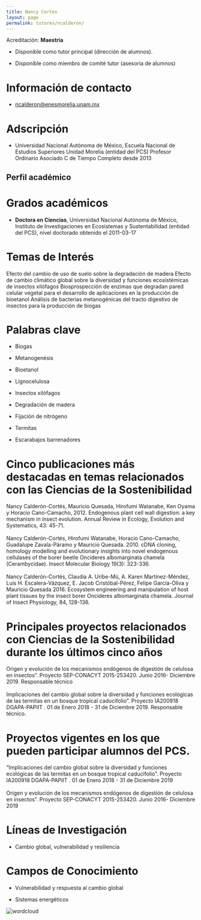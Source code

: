 ```yaml
---
title: Nancy Cortes
layout: page
permalink: tutores/ncalderon/
---
```


Acreditación: **Maestría**


 - Disponible como tutor principal (dirección de alumnos).


 - Disponible como miembro de comité tutor (asesoría de alumnos)





# Información de contacto

 - <ncalderon@enesmorelia.unam.mx>





# Adscripción


 - Universidad Nacional Autónoma de México, Escuela Nacional de Estudios Superiores Unidad Morelia (entidad del PCS)    Profesor Ordinario Asociado C de Tiempo Completo desde 2013
 





## Perfil académico


# Grados académicos


 - **Doctora en Ciencias**, Universidad Nacional Autónoma de México, Instituto de Investigaciones en Ecosistemas y Sustentabilidad (entidad del PCS), nivel doctorado obtenido el 2011-03-17




# Temas de Interés

Efecto del cambio de uso de suelo sobre la degradación de madera 
Efecto de cambio climático global sobre la diversidad y funciones ecosistémicas de insectos xilófagos
Biosprospección de enzimas que degradan pared celular vegetal para el desarrollo de aplicaciones en la producción de bioetanol 
Análisis de bacterias metanogénicas del tracto digestivo de insectos para la producción de biogas



# Palabras clave


 - Biogas

 - Metanogenésis

 - Bioetanol

 - Lignocelulosa

 - Insectos xilófagos

 - Degradación de madera

 - Fijación de nitrógeno

 - Termitas

 - Escarabajos barrenadores




# Cinco publicaciones más destacadas en temas relacionados con las Ciencias de la Sostenibilidad

Nancy Calderón-Cortés, Mauricio Quesada, Hirofumi Watanabe, Ken Oyama  y Horacio Cano-Camacho, 2012. Endogenous plant cell wall digestion: a key mechanism in insect evolution. Annual Review in Ecology, Evolution and Systematics, 43: 45-71. <br /><br />Nancy Calderón-Cortés, Hirofumi Watanabe, Horacio Cano-Camacho, Guadalupe Zavala-Páramo y Mauricio Quesada. 2010. cDNA cloning, homology modelling and evolutionary insights into novel endogenous cellulases of the borer beetle Oncideres albomarginata chamela (Cerambycidae). Insect Molecular Biology 19(3): 323-336.<br /><br />Nancy Calderón-Cortés,  Claudia A. Uribe-Mú, A. Karen Martínez-Méndez, Luis H. Escalera-Vázquez, E. Jacob Cristóbal-Pérez, Felipe García-Oliva y Mauricio Quesada 2016. Ecosystem engineering and manipulation of host plant tissues by the insect borer Oncideres albomarginata chamela. Journal of Insect Physiology, 84, 128-136.




# Principales proyectos relacionados con Ciencias de la Sostenibilidad durante los últimos cinco años

Origen y evolución de los mecanismos endógenos de digestión de celulosa en insectos”. Proyecto SEP-CONACYT 2015-253420. Junio 2016- Diciembre 2019. Responsable técnico<br /><br />Implicaciones del cambio global sobre la diversidad y funciones ecológicas de las termitas en un bosque tropical caducifolio”. Proyecto IA200918 DGAPA-PAPIIT . 01 de Enero 2018 - 31 de Diciembre 2019. Responsable técnico.




# Proyectos vigentes en los que pueden participar alumnos del PCS.

“Implicaciones del cambio global sobre la diversidad y funciones ecológicas de las termitas en un bosque tropical caducifolio”. Proyecto IA200918 DGAPA-PAPIIT . 01 de Enero 2018 - 31 de Diciembre 2019<br /><br />Origen y evolución de los mecanismos endógenos de digestión de celulosa en insectos”. Proyecto SEP-CONACYT 2015-253420. Junio 2016- Diciembre 2019




# Líneas de Investigación


 - Cambio global, vulnerabilidad y resiliencia





# Campos de Conocimiento

 - Vulnerabilidad y respuesta al cambio global

 - Sistemas energéticos



![wordcloud](https://sostenibilidad.posgrado.unam.mx/media/perfil-academico/266/wordcloud.png)
